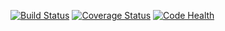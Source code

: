 [![Build Status](https://travis-ci.org/jpflorido/calculator_travis.svg?branch=master)](https://travis-ci.org/jpflorido/calculator_travis)
[![Coverage Status](https://coveralls.io/repos/jpflorido/calculator_travis/badge.png?branch=master)](https://coveralls.io/r/jpflorido/calculator_travis?branch=master)
[![Code Health](https://landscape.io/github/jpflorido/calculator_travis/master/landscape.svg)](https://landscape.io/github/jpflorido/calculator_travis/master)